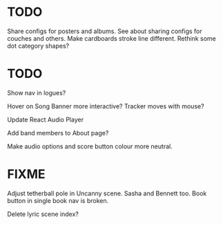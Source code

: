 # TODO
Share configs for posters and albums.
See about sharing configs for couches and others.
Make cardboards stroke line different.
Rethink some dot category shapes?

# TODO
Show nav in logues?

Hover on Song Banner more interactive? Tracker moves with mouse?

Update React Audio Player

Add band members to About page?

Make audio options and score button colour more neutral.

# FIXME
Adjust tetherball pole in Uncanny scene. Sasha and Bennett too.
Book button in single book nav is broken.

Delete lyric scene index?